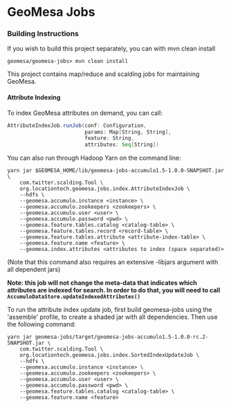 # GeoMesa Jobs

### Building Instructions

If you wish to build this project separately, you can with mvn clean install

```geomesa/geomesa-jobs> mvn clean install```

This project contains map/reduce and scalding jobs for maintaining GeoMesa.

#### Attribute Indexing

To index GeoMesa attributes on demand, you can call:

```scala
AttributeIndexJob.runJob(conf: Configuration,
                         params: Map[String, String],
                         feature: String,
                         attributes: Seq[String])
```

You can also run through Hadoop Yarn on the command line:

```shell
yarn jar $GEOMESA_HOME/lib/geomesa-jobs-accumulo1.5-1.0.0-SNAPSHOT.jar \
    com.twitter.scalding.Tool \
    org.locationtech.geomesa.jobs.index.AttributeIndexJob \
    --hdfs \
    --geomesa.accumulo.instance <instance> \
    --geomesa.accumulo.zookeepers <zookeepers> \
    --geomesa.accumulo.user <user> \
    --geomesa.accumulo.password <pwd> \
    --geomesa.feature.tables.catalog <catalog-table> \
    --geomesa.feature.tables.record <record-table> \
    --geomesa.feature.tables.attribute <attribute-index-table> \
    --geomesa.feature.name <feature> \
    --geomesa.index.attributes <attributes to index (space separated)>
```

(Note that this command also requires an extensive -libjars argument with all dependent jars)

<b>Note: this job will not change the meta-data that indicates which attributes are indexed for
search. In order to do that, you will need to call
<code>AccumuloDataStore.updateIndexedAttributes()</code></b>

To run the attribute index update job, first build geomesa-jobs using the 'assemble' profile, to
create a shaded jar with all dependencies. Then use the following command:

```shell
yarn jar geomesa-jobs/target/geomesa-jobs-accumulo1.5-1.0.0-rc.2-SNAPSHOT.jar \
    com.twitter.scalding.Tool \
    org.locationtech.geomesa.jobs.index.SortedIndexUpdateJob \
    --hdfs \
    --geomesa.accumulo.instance <instance> \
    --geomesa.accumulo.zookeepers <zookeepers> \
    --geomesa.accumulo.user <user> \
    --geomesa.accumulo.password <pwd> \
    --geomesa.feature.tables.catalog <catalog-table> \
    --geomesa.feature.name <feature>
```